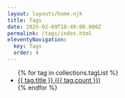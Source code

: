 ```yaml
---
layout: layouts/home.njk
title: Tags
date: 2025-02-09T18:49:00.000Z
permalink: /tags/index.html
eleventyNavigation:
  key: Tags
  order: 4
---
```


<ul>
  {% for tag in collections.tagList %}
  <li>
    <a href="/tag/{{ tag.title | slug }}/">{{ tag.title }} ({{ tag.count }})</a>
  </li>
  {% endfor %}
</ul>
